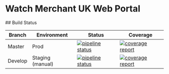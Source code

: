 # Watch Merchant UK Web Portal

## Build Status

|Branch|Environment|Status|Coverage
|--------|--------|--------|--------|
|Master|Prod|[![pipeline status](https://gitlab.com/watchmerchantuk/portal/badges/master/pipeline.svg)](https://gitlab.com/watchmerchantuk/portal/commits/master)|[![coverage report](https://gitlab.com/watchmerchantuk/portal/badges/master/coverage.svg)](https://gitlab.com/watchmerchantuk/portal/commits/master)
|Develop|Staging (manual)|[![pipeline status](https://gitlab.com/watchmerchantuk/portal/badges/develop/pipeline.svg)](https://gitlab.com/watchmerchantuk/portal/commits/develop)|[![coverage report](https://gitlab.com/watchmerchantuk/portal/badges/develop/coverage.svg)](https://gitlab.com/watchmerchantuk/portal/commits/develop)